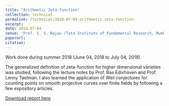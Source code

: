 ```yaml
---
title: "Arithmetic Zeta-function"
collection: technical
permalink: /technical/2018-07-04-arithmetic-zeta-function
excerpt:
date: 2018-07-04
venue: 'Prof. C. S. Rajan (Tata Institute of Fundamental Research, Mumbai)'
paperurl: 
citation: 
---
```

Work done during summer 2018 (June 04, 2018 to July 04, 2018).

The generalized definition of zeta-function for higher dimensional varieties was studied, following the lecture notes by Prof. Bas Edixhoven and Prof. Lenny Taelman. I also learned the application of Weil conjectures for counting points on smooth projective curves over finite fields by following a few expository articles.

[Download report here](http://gkorpal.github.io/files/summer2018-arithmetic_zeta_function-gaurish.pdf)
